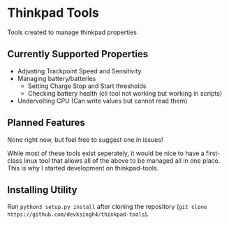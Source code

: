# Thinkpad Tools
Tools created to manage thinkpad properties

## Currently Supported Properties
* Adjusting Trackpoint Speed and Sensitivity
* Managing battery/batteries
  * Setting Charge Stop and Start thresholds
  * Checking battery health (cli tool not working but working in scripts)
* Undervolting CPU (Can write values but cannot read them)

## Planned Features
None right now, but feel free to suggest one in issues!

While most of these tools exist seperately, it would be nice to have a first-class linux tool that allows all of the above to be managed all in one place. This is why I started development on thinkpad-tools. 

## Installing Utility
Run `python3 setup.py install` after cloning the repository (`git clone https://github.com/devksingh4/thinkpad-tools`). 
